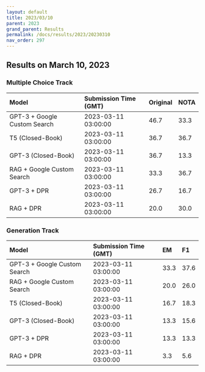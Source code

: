 ```yaml
---
layout: default
title: 2023/03/10
parent: 2023
grand_parent: Results
permalink: /docs/results/2023/20230310
nav_order: 297
---
```


## Results on March 10, 2023

### Multiple Choice Track

| Model        | Submission Time (GMT) | Original | NOTA | 
|:-------------|:---------|:---------|:-----|
|GPT-3 + Google Custom Search|2023-03-11 03:00:00|46.7|33.3|
|T5 (Closed-Book)|2023-03-11 03:00:00|36.7|36.7|
|GPT-3 (Closed-Book)|2023-03-11 03:00:00|36.7|13.3|
|RAG + Google Custom Search|2023-03-11 03:00:00|33.3|36.7|
|GPT-3 + DPR|2023-03-11 03:00:00|26.7|16.7|
|RAG + DPR|2023-03-11 03:00:00|20.0|30.0|



### Generation Track

| Model        | Submission Time (GMT) | EM | F1 | 
|:-------------|:---------|:---------|:-----|
|GPT-3 + Google Custom Search|2023-03-11 03:00:00|33.3|37.6|
|RAG + Google Custom Search|2023-03-11 03:00:00|20.0|26.0|
|T5 (Closed-Book)|2023-03-11 03:00:00|16.7|18.3|
|GPT-3 (Closed-Book)|2023-03-11 03:00:00|13.3|15.6|
|GPT-3 + DPR|2023-03-11 03:00:00|13.3|13.3|
|RAG + DPR|2023-03-11 03:00:00|3.3|5.6|

